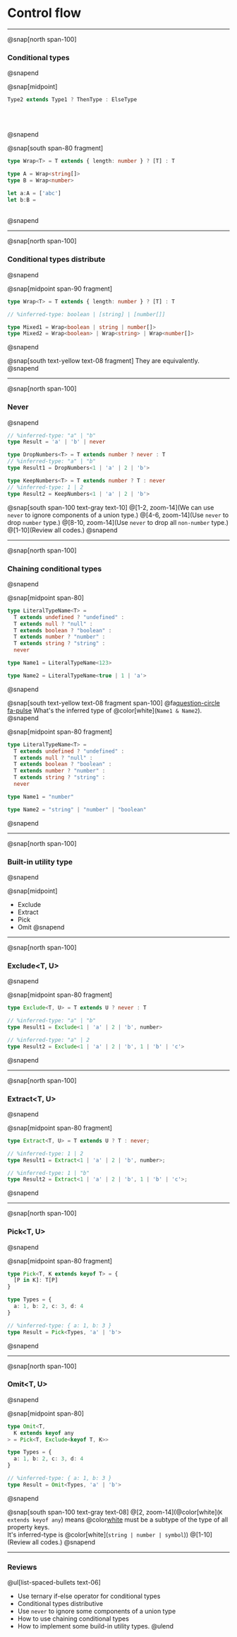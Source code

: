 # Control flow

---

@snap[north span-100]
<br>
### Conditional types
@snapend

@snap[midpoint]
```typescript
Type2 extends Type1 ? ThenType : ElseType
```
<br>
<br>

@snapend

@snap[south span-80 fragment]
```typescript
type Wrap<T> = T extends { length: number } ? [T] : T

type A = Wrap<string[]>
type B = Wrap<number>

let a:A = ['abc']
let b:B =
```
<br>
@snapend

---
@snap[north span-100]
<br>
### Conditional types distribute
@snapend

@snap[midpoint span-90 fragment]
```typescript
type Wrap<T> = T extends { length: number } ? [T] : T

// %inferred-type: boolean | [string] | [number[]]

type Mixed1 = Wrap<boolean | string | number[]>
type Mixed2 = Wrap<boolean> | Wrap<string> | Wrap<number[]>
```
@snapend

@snap[south text-yellow text-08 fragment]
They are equivalently.
@snapend


---

@snap[north span-100]
<br>
### Never
@snapend

```typescript
// %inferred-type: "a" | "b"
type Result = 'a' | 'b' | never

type DropNumbers<T> = T extends number ? never : T
// %inferred-type: "a" | "b"
type Result1 = DropNumbers<1 | 'a' | 2 | 'b'>

type KeepNumbers<T> = T extends number ? T : never
// %inferred-type: 1 | 2
type Result2 = KeepNumbers<1 | 'a' | 2 | 'b'>
```


@snap[south span-100 text-gray text-10]
@[1-2, zoom-14](We can use `never` to ignore components of a union type.)
@[4-6, zoom-14](Use `never` to drop `number` type.)
@[8-10, zoom-14](Use `never` to drop all  `non-number` type.)
@[1-10](Review all codes.)
@snapend


---
@snap[north span-100]
<br>
### Chaining conditional types
@snapend

@snap[midpoint span-80]

```typescript
type LiteralTypeName<T> =
  T extends undefined ? "undefined" :
  T extends null ? "null" :
  T extends boolean ? "boolean" :
  T extends number ? "number" :
  T extends string ? "string" :
  never

type Name1 = LiteralTypeName<123>

type Name2 = LiteralTypeName<true | 1 | 'a'>
```
@snapend

@snap[south text-yellow text-08 fragment span-100]
@fa[question-circle fa-pulse]() What's the inferred type of @color[white](`Name1 & Name2`).
@snapend

@snap[midpoint span-80 fragment]

```typescript
type LiteralTypeName<T> =
  T extends undefined ? "undefined" :
  T extends null ? "null" :
  T extends boolean ? "boolean" :
  T extends number ? "number" :
  T extends string ? "string" :
  never

type Name1 = "number"

type Name2 = "string" | "number" | "boolean"
```
@snapend


---
@snap[north span-100]
<br>
### Built-in utility type
@snapend

@snap[midpoint]
* Exclude
* Extract
* Pick
* Omit
@snapend

---
@snap[north span-100]
<br>
### Exclude<T, U>
@snapend

@snap[midpoint span-80 fragment]

```typescript
type Exclude<T, U> = T extends U ? never : T

// %inferred-type: "a" | "b"
type Result1 = Exclude<1 | 'a' | 2 | 'b', number>

// %inferred-type: "a" | 2
type Result2 = Exclude<1 | 'a' | 2 | 'b', 1 | 'b' | 'c'>
```
@snapend

---
@snap[north span-100]
<br>
### Extract<T, U>
@snapend

@snap[midpoint span-80 fragment]

```typescript
type Extract<T, U> = T extends U ? T : never;

// %inferred-type: 1 | 2
type Result1 = Extract<1 | 'a' | 2 | 'b', number>;

// %inferred-type: 1 | "b"
type Result2 = Extract<1 | 'a' | 2 | 'b', 1 | 'b' | 'c'>;
```
@snapend

---

@snap[north span-100]
<br>
### Pick<T, U>
@snapend

@snap[midpoint span-80 fragment]

```typescript
type Pick<T, K extends keyof T> = {
  [P in K]: T[P]
}

type Types = {
  a: 1, b: 2, c: 3, d: 4
}

// %inferred-type: { a: 1, b: 3 }
type Result = Pick<Types, 'a' | 'b'>
```
@snapend

---

@snap[north span-100]
<br>
### Omit<T, U>
@snapend

@snap[midpoint span-80]
```typescript
type Omit<T,
  K extends keyof any
> = Pick<T, Exclude<keyof T, K>>

type Types = {
  a: 1, b: 2, c: 3, d: 4
}

// %inferred-type: { a: 1, b: 3 }
type Result = Omit<Types, 'a' | 'b'>
```
@snapend



@snap[south span-100 text-gray text-08]
@[2, zoom-14](@color[white](`K extends keyof any`) means @color[white](`K`) must be a subtype of the type of all property keys.<br> It's inferred-type is @color[white](`string | number | symbol`))
@[1-10](Review all codes.)
@snapend

---

### Reviews
@ul[list-spaced-bullets text-06]
- Use ternary if-else operator for conditional types
- Conditional types distributive
- Use `never` to ignore some components of a union type
- How to use chaining conditional types
- How to implement some build-in utility types.
@ulend
